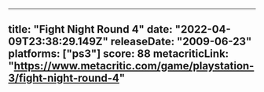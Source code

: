 
---
title: "Fight Night Round 4"
date: "2022-04-09T23:38:29.149Z"
releaseDate: "2009-06-23"
platforms: ["ps3"]
score: 88
metacriticLink: "https://www.metacritic.com/game/playstation-3/fight-night-round-4"
---
